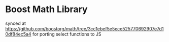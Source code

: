 Boost Math Library
==================

synced at https://github.com/boostorg/math/tree/3cc1ebef5e5ece525770692907e7d10df84ec5a4
for porting select functions to JS
